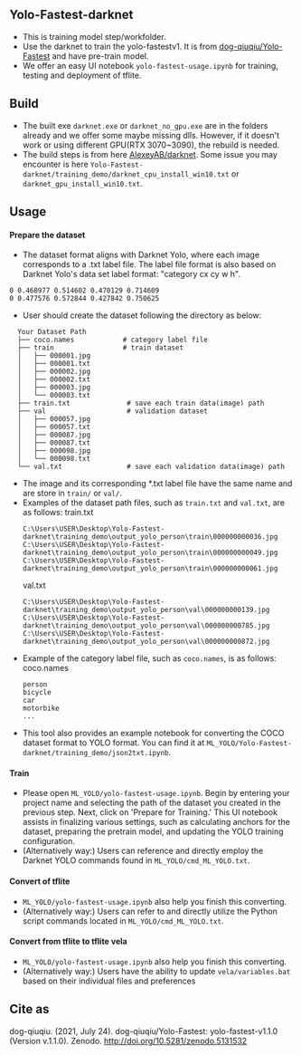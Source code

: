 ## Yolo-Fastest-darknet
- This is training model step/workfolder.
- Use the darknet to train the yolo-fastestv1. It is from [dog-qiuqiu/Yolo-Fastest](https://github.com/dog-qiuqiu/Yolo-Fastest) and have pre-train model.
-  We offer an easy UI notebook `yolo-fastest-usage.ipynb` for training, testing and deployment of tflite.

## Build
- The built exe `darknet.exe` or `darknet_no_gpu.exe` are in the folders already and we offer some maybe missing dlls. However, if it doesn't work or using different GPU(RTX 3070~3090), the rebuild is needed.
- The build steps is from here [AlexeyAB/darknet](https://github.com/AlexeyAB/darknet). Some issue you may encounter is here `Yolo-Fastest-darknet/training_demo/darknet_cpu_install_win10.txt` or `darknet_gpu_install_win10.txt`. 

## Usage
#### Prepare the dataset
- The dataset format aligns with Darknet Yolo, where each image corresponds to a .txt label file. The label file format is also based on Darknet Yolo's data set label format: "category cx cy w h".
```
0 0.468977 0.514602 0.470129 0.714609
0 0.477576 0.572844 0.427842 0.750625
```
- User should create the dataset following the directory as below:
```
  Your Dataset Path
  ├── coco.names            # category label file
  ├── train                 # train dataset
  │   ├── 000001.jpg
  │   ├── 000001.txt
  │   ├── 000002.jpg
  │   ├── 000002.txt
  │   ├── 000003.jpg
  │   └── 000003.txt
  ├── train.txt              # save each train data(image) path
  ├── val                    # validation dataset
  │   ├── 000057.jpg
  │   ├── 000057.txt
  │   ├── 000087.jpg
  │   ├── 000087.txt
  │   ├── 000098.jpg
  │   └── 000098.txt
  └── val.txt                # save each validation data(image) path

  ```
- The image and its corresponding *.txt label file have the same name and are store in `train/` or `val/`. 
- Examples of the dataset path files, such as `train.txt` and `val.txt`, are as follows:
train.txt
  ```
  C:\Users\USER\Desktop\Yolo-Fastest-darknet\training_demo\output_yolo_person\train\000000000036.jpg
  C:\Users\USER\Desktop\Yolo-Fastest-darknet\training_demo\output_yolo_person\train\000000000049.jpg
  C:\Users\USER\Desktop\Yolo-Fastest-darknet\training_demo\output_yolo_person\train\000000000061.jpg
  ```
  val.txt
  ```
  C:\Users\USER\Desktop\Yolo-Fastest-darknet\training_demo\output_yolo_person\val\000000000139.jpg
  C:\Users\USER\Desktop\Yolo-Fastest-darknet\training_demo\output_yolo_person\val\000000000785.jpg
  C:\Users\USER\Desktop\Yolo-Fastest-darknet\training_demo\output_yolo_person\val\000000000872.jpg
  ```
- Example of the category label file, such as `coco.names`, is as follows:
coco.names
  ```
  person
  bicycle
  car
  motorbike
  ...
  
  ```
- This tool also provides an example notebook for converting the COCO dataset format to YOLO format. You can find it at `ML_YOLO/Yolo-Fastest-darknet/training_demo/json2txt.ipynb`.

#### Train
- Please open `ML_YOLO/yolo-fastest-usage.ipynb`. Begin by entering your project name and selecting the path of the dataset you created in the previous step. Next, click on 'Prepare for Training.' This UI notebook assists in finalizing various settings, such as calculating anchors for the dataset, preparing the pretrain model, and updating the YOLO training configuration.
- (Alternatively way:) Users can reference and directly employ the Darknet YOLO commands found in `ML_YOLO/cmd_ML_YOLO.txt`.

#### Convert of tflite
- `ML_YOLO/yolo-fastest-usage.ipynb` also help you finish this converting.
- (Alternatively way:) Users can refer to and directly utilize the Python script commands located in `ML_YOLO/cmd_ML_YOLO.txt`.

#### Convert from tflite to tflite vela
- `ML_YOLO/yolo-fastest-usage.ipynb` also help you finish this converting.
- (Alternatively way:) Users have the ability to update `vela/variables.bat` based on their individual files and preferences

## Cite as
dog-qiuqiu. (2021, July 24). dog-qiuqiu/Yolo-Fastest: 
yolo-fastest-v1.1.0 (Version v.1.1.0). Zenodo. 
http://doi.org/10.5281/zenodo.5131532
